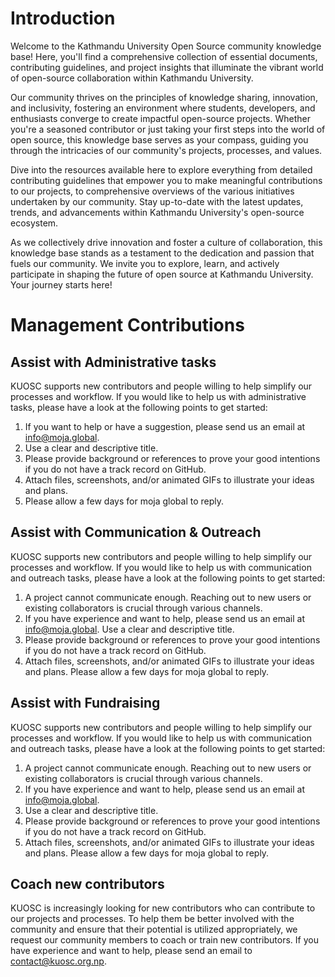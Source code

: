# Introduction

Welcome to the Kathmandu University Open Source community knowledge base! Here, you'll find a comprehensive collection of essential documents, contributing guidelines, and project insights that illuminate the vibrant world of open-source collaboration within Kathmandu University.

Our community thrives on the principles of knowledge sharing, innovation, and inclusivity, fostering an environment where students, developers, and enthusiasts converge to create impactful open-source projects. Whether you're a seasoned contributor or just taking your first steps into the world of open source, this knowledge base serves as your compass, guiding you through the intricacies of our community's projects, processes, and values.

Dive into the resources available here to explore everything from detailed contributing guidelines that empower you to make meaningful contributions to our projects, to comprehensive overviews of the various initiatives undertaken by our community. Stay up-to-date with the latest updates, trends, and advancements within Kathmandu University's open-source ecosystem.

As we collectively drive innovation and foster a culture of collaboration, this knowledge base stands as a testament to the dedication and passion that fuels our community. We invite you to explore, learn, and actively participate in shaping the future of open source at Kathmandu University. Your journey starts here!
# Management Contributions 

## Assist with Administrative tasks
KUOSC supports new contributors and people willing to help simplify our processes and workflow. If you would like to help us with administrative tasks, please have a look at the following points to get started:

1. If you want to help or have a suggestion, please send us an email at info@moja.global.
2. Use a clear and descriptive title.
3. Please provide background or references to prove your good intentions if you do not have a track record on GitHub.
4. Attach files, screenshots, and/or animated GIFs to illustrate your ideas and plans.
5. Please allow a few days for moja global to reply.

## Assist with Communication & Outreach 
KUOSC supports new contributors and people willing to help simplify our processes and workflow. If you would like to help us with communication and outreach tasks, please have a look at the following points to get started: 

1. A project cannot communicate enough. Reaching out to new users or existing collaborators is crucial through various channels.
2. If you have experience and want to help, please send us an email at info@moja.global.
Use a clear and descriptive title.
3. Please provide background or references to prove your good intentions if you do not have a track record on GitHub.
4. Attach files, screenshots, and/or animated GIFs to illustrate your ideas and plans.
Please allow a few days for moja global to reply.

## Assist with Fundraising 
KUOSC supports new contributors and people willing to help simplify our processes and workflow. If you would like to help us with communication and outreach tasks, please have a look at the following points to get started:
1. A project cannot communicate enough. Reaching out to new users or existing collaborators is crucial through various channels.
2. If you have experience and want to help, please send us an email at info@moja.global.
3. Use a clear and descriptive title.
3. Please provide background or references to prove your good intentions if you do not have a track record on GitHub.
4. Attach files, screenshots, and/or animated GIFs to illustrate your ideas and plans.
Please allow a few days for moja global to reply.

## Coach new contributors 
KUOSC is increasingly looking for new contributors who can contribute to our projects and processes. To help them be better involved with the community and ensure that their potential is utilized appropriately, we request our community members to coach or train new contributors. If you have experience and want to help, please send an email to <contact@kuosc.org.np>.

